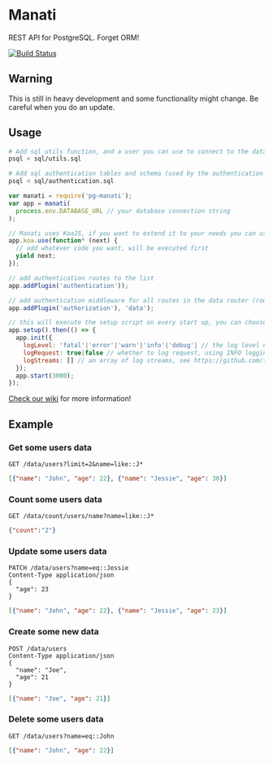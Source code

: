 # Manati

REST API for PostgreSQL. Forget ORM!

[![Build Status](https://travis-ci.org/sylvainv/pg-manati.svg?branch=master)](https://travis-ci.org/sylvainv/pg-manati)

## Warning

This is still in heavy development and some functionality might change. Be careful when you do an update.

## Usage

```bash
# Add sql utils function, and a user you can use to connect to the database
psql < sql/utils.sql

# Add sql authentication tables and schema (used by the authentication plugin)
psql < sql/authentication.sql
```

```javascript
var manati = require('pg-manati');
var app = manati(
  process.env.DATABASE_URL // your database connection string
);

// Manati uses KoaJS, if you want to extend it to your needs you can use (see http://koajs.com/ for more info)
app.koa.use(function* (next) {
  // add whatever code you want, will be executed first
  yield next;
});

// add authentication routes to the list
app.addPlugin('authentication'));

// add authentication middleware for all routes in the data router (route starting with /data)
app.addPlugin('authorization'), 'data');

// this will execute the setup script on every start up, you can choose
app.setup().then(() => {
  app.init({
    logLevel: 'fatal'|'error'|'warn'|'info'|'debug'| // the log level used by the bunyan logger (default 'info'), see https://github.com/trentm/node-bunyan for more info
    logRequest: true|false // whether to log request, using INFO logging level
    logStreams: [] // an array of log streams, see https://github.com/trentm/node-bunyan for more information
  });
  app.start(3000);
});


```

[Check our wiki](https://github.com/sylvainv/pg-manati/wiki) for more information!

## Example

### Get some users data
```
GET /data/users?limit=2&name=like::J*
```
```json
[{"name": "John", "age": 22}, {"name": "Jessie", "age": 30}]
```

### Count some users data
```
GET /data/count/users/name?name=like::J*
```
```json
{"count":"2"}
```

### Update some users data
```
PATCH /data/users?name=eq::Jessie
Content-Type application/json
{
  "age": 23
}
```
```json
[{"name": "John", "age": 22}, {"name": "Jessie", "age": 23}]
```

### Create some new data
```
POST /data/users
Content-Type application/json
{
  "name": "Joe",
  "age": 21
}
```
```json
[{"name": "Joe", "age": 21}]
```

### Delete some users data
```
GET /data/users?name=eq::John
```
```json
[{"name": "John", "age": 22}]
```
